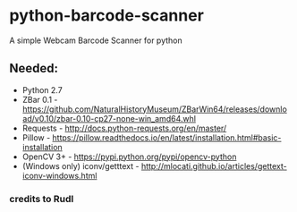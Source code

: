 # python-barcode-scanner
A simple Webcam Barcode Scanner for python

## Needed:
* Python 2.7
* ZBar 0.1 - https://github.com/NaturalHistoryMuseum/ZBarWin64/releases/download/v0.10/zbar-0.10-cp27-none-win_amd64.whl
* Requests - http://docs.python-requests.org/en/master/
* Pillow - https://pillow.readthedocs.io/en/latest/installation.html#basic-installation
* OpenCV 3+ - https://pypi.python.org/pypi/opencv-python
* (Windows only) iconv/getttext - http://mlocati.github.io/articles/gettext-iconv-windows.html
 

### credits to Rudl
